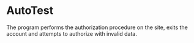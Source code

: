 # AutoTest
The program performs the authorization procedure on the site, exits the account and attempts to authorize with invalid data.
